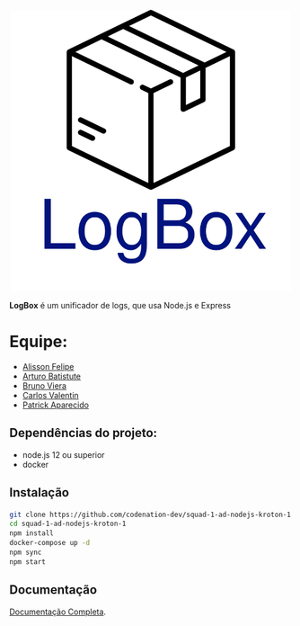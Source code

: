<p align="center">
    <img width="500" height="auto" src="logbox.png" alt="PHP Censor" />
</p>
   
   
**LogBox** é um unificador de logs, que usa Node.js e Express

# Equipe:

- [Alisson Felipe](https://github.com/Alissonfelipe1234)
- [Arturo Batistute](https://github.com/ArturoBatistute)
- [Bruno Viera](https://github.com/BrunoKings0)
- [Carlos Valentin](https://github.com/carlosevalentin)
- [Patrick Aparecido](https://github.com/afspatrick)


## Dependências do projeto:

* node.js 12 ou superior
* docker

## Instalação

```bash
git clone https://github.com/codenation-dev/squad-1-ad-nodejs-kroton-1
cd squad-1-ad-nodejs-kroton-1
npm install
docker-compose up -d
npm sync
npm start
```

## Documentação

[Documentação Completa](https://app.swaggerhub.com/apis-docs/WoodsCamel/Logbox/1.0.0).
